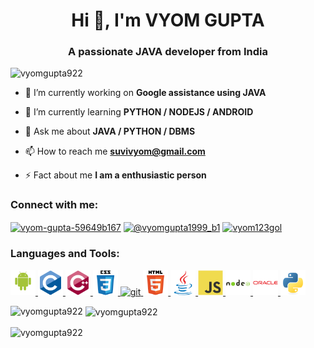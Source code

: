 <h1 align="center">Hi 👋, I'm VYOM GUPTA</h1>
<h3 align="center">A passionate JAVA developer from India</h3>

<p align="left"> <img src="https://komarev.com/ghpvc/?username=vyomgupta922&label=Profile%20views&color=0e75b6&style=flat" alt="vyomgupta922" /> </p>

- 🔭 I’m currently working on **Google assistance using JAVA**

- 🌱 I’m currently learning **PYTHON / NODEJS / ANDROID**

- 💬 Ask me about **JAVA / PYTHON / DBMS**

- 📫 How to reach me **suvivyom@gmail.com**

- ⚡ Fact about me **I am a enthusiastic person**

<h3 align="left">Connect with me:</h3>
<p align="left">
<a href="https://linkedin.com/in/vyom-gupta-59649b167" target="blank"><img align="center" src="https://raw.githubusercontent.com/rahuldkjain/github-profile-readme-generator/master/src/images/icons/Social/linked-in-alt.svg" alt="vyom-gupta-59649b167" height="30" width="40" /></a>
<a href="https://www.hackerrank.com/@vyomgupta1999_b1" target="blank"><img align="center" src="https://raw.githubusercontent.com/rahuldkjain/github-profile-readme-generator/master/src/images/icons/Social/hackerrank.svg" alt="@vyomgupta1999_b1" height="30" width="40" /></a>
<a href="https://www.leetcode.com/vyom123gol" target="blank"><img align="center" src="https://raw.githubusercontent.com/rahuldkjain/github-profile-readme-generator/master/src/images/icons/Social/leet-code.svg" alt="vyom123gol" height="30" width="40" /></a>
</p>

<h3 align="left">Languages and Tools:</h3>
<p align="left"> <a href="https://developer.android.com" target="_blank"> <img src="https://raw.githubusercontent.com/devicons/devicon/master/icons/android/android-original-wordmark.svg" alt="android" width="40" height="40"/> </a> <a href="https://www.cprogramming.com/" target="_blank"> <img src="https://raw.githubusercontent.com/devicons/devicon/master/icons/c/c-original.svg" alt="c" width="40" height="40"/> </a> <a href="https://www.w3schools.com/cpp/" target="_blank"> <img src="https://raw.githubusercontent.com/devicons/devicon/master/icons/cplusplus/cplusplus-original.svg" alt="cplusplus" width="40" height="40"/> </a> <a href="https://www.w3schools.com/css/" target="_blank"> <img src="https://raw.githubusercontent.com/devicons/devicon/master/icons/css3/css3-original-wordmark.svg" alt="css3" width="40" height="40"/> </a> <a href="https://git-scm.com/" target="_blank"> <img src="https://www.vectorlogo.zone/logos/git-scm/git-scm-icon.svg" alt="git" width="40" height="40"/> </a> <a href="https://www.w3.org/html/" target="_blank"> <img src="https://raw.githubusercontent.com/devicons/devicon/master/icons/html5/html5-original-wordmark.svg" alt="html5" width="40" height="40"/> </a> <a href="https://www.java.com" target="_blank"> <img src="https://raw.githubusercontent.com/devicons/devicon/master/icons/java/java-original.svg" alt="java" width="40" height="40"/> </a> <a href="https://developer.mozilla.org/en-US/docs/Web/JavaScript" target="_blank"> <img src="https://raw.githubusercontent.com/devicons/devicon/master/icons/javascript/javascript-original.svg" alt="javascript" width="40" height="40"/> </a> <a href="https://nodejs.org" target="_blank"> <img src="https://raw.githubusercontent.com/devicons/devicon/master/icons/nodejs/nodejs-original-wordmark.svg" alt="nodejs" width="40" height="40"/> </a> <a href="https://www.oracle.com/" target="_blank"> <img src="https://raw.githubusercontent.com/devicons/devicon/master/icons/oracle/oracle-original.svg" alt="oracle" width="40" height="40"/> </a> <a href="https://www.python.org" target="_blank"> <img src="https://raw.githubusercontent.com/devicons/devicon/master/icons/python/python-original.svg" alt="python" width="40" height="40"/> </a> </p>

<p><img align="left" src="https://github-readme-stats.vercel.app/api/top-langs?username=vyomgupta922&show_icons=true&locale=en&layout=compact" alt="vyomgupta922" /></p>

<p>&nbsp;<img align="center" src="https://github-readme-stats.vercel.app/api?username=vyomgupta922&show_icons=true&locale=en" alt="vyomgupta922" /></p>

<p><img align="center" src="https://github-readme-streak-stats.herokuapp.com/?user=vyomgupta922&" alt="vyomgupta922" /></p>
